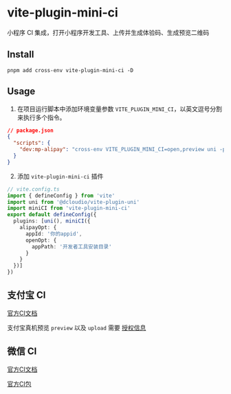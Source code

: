 # vite-plugin-mini-ci

小程序 CI 集成，打开小程序开发工具、上传并生成体验码、生成预览二维码

## Install

```shell
pnpm add cross-env vite-plugin-mini-ci -D
```

## Usage

1. 在项目运行脚本中添加环境变量参数 `VITE_PLUGIN_MINI_CI`，以英文逗号分割来执行多个指令。

```json
// package.json
{
  "scripts": {
    "dev:mp-alipay": "cross-env VITE_PLUGIN_MINI_CI=open,preview uni -p mp-alipay"
  }
}
```

2. 添加 `vite-plugin-mini-ci` 插件

```ts
// vite.config.ts
import { defineConfig } from 'vite'
import uni from '@dcloudio/vite-plugin-uni'
import miniCI from 'vite-plugin-mini-ci'
export default defineConfig({
  plugins: [uni(), miniCI({
    alipayOpt: {
      appId: '你的appid',
      openOpt: {
        appPath: '开发者工具安装目录'
      }
    }
  })]
})
```

## 支付宝 CI

[官方CI文档](https://opendocs.alipay.com/mini/02q17h)

支付宝真机预览 `preview` 以及 `upload` 需要 [授权信息](https://opendocs.alipay.com/mini/02q29w)

## 微信 CI

[官方CI文档](https://developers.weixin.qq.com/miniprogram/dev/devtools/cli.html)

[官方CI包](https://www.npmjs.com/package/miniprogram-ci)
